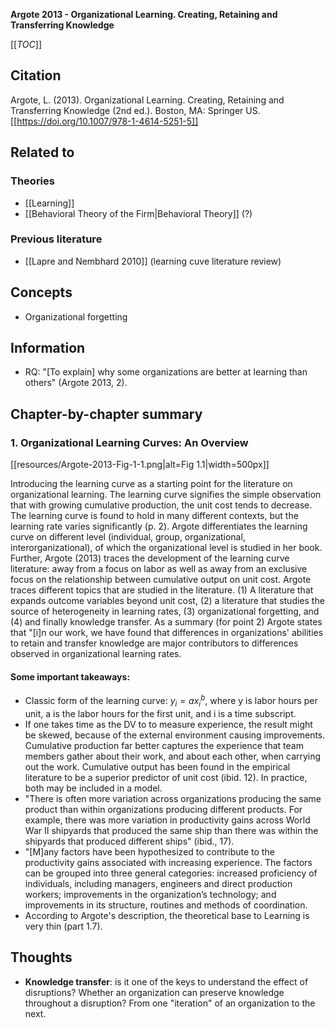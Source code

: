 **Argote 2013 - Organizational Learning. Creating, Retaining and Transferring Knowledge**

[[_TOC_]]

## Citation
Argote, L. (2013). Organizational Learning. Creating, Retaining and Transferring Knowledge (2nd ed.). Boston, MA: Springer US. [[https://doi.org/10.1007/978-1-4614-5251-5]]

## Related to

### Theories
* [[Learning]] 
* [[Behavioral Theory of the Firm|Behavioral Theory]] (?)

### Previous literature
* [[Lapre and Nembhard 2010]] (learning cuve literature review)

## Concepts
* Organizational forgetting

## Information
* RQ: "[To explain] why some organizations are better at learning than others" (Argote 2013, 2).

## Chapter-by-chapter summary

### 1. Organizational Learning Curves: An Overview

[[resources/Argote-2013-Fig-1-1.png|alt=Fig 1.1|width=500px]]

Introducing the learning curve as a starting point for the literature on organizational learning. The learning curve signifies the simple observation that with growing cumulative production, the unit cost tends to decrease. The learning curve is found to hold in many different contexts, but the learning rate varies significantly (p. 2). Argote differentiates the learning curve on different level (individual, group, organizational, interorganizational), of which the organizational level is studied in her book. Further, Argote (2013) traces the development of the learning curve literature: away from a focus on labor as well as away from an exclusive focus on the relationship between cumulative output on unit cost. Argote traces different topics that are studied in the literature. (1) A literature that expands outcome variables beyond unit cost, (2) a literature that studies the source of heterogeneity in learning rates, (3) organizational forgetting, and (4) and finally knowledge transfer. As a summary (for point 2) Argote states that "[i]n our work, we have found that differences in organizations' abilities to retain and transfer knowledge are major contributors to differences observed in organizational learning rates.

#### Some important takeaways:

* Classic form of the learning curve: $y_i = ax^b_i$, where y is labor hours per unit, a is the labor hours for the first unit, and i is a time subscript.
* If one takes time as the DV to to measure experience, the result might be skewed, because of the external environment causing improvements. Cumulative production far better captures the experience that team members gather about their work, and about each other, when carrying out the work. Cumulative output has been found in the empirical literature to be a superior predictor of unit cost (ibid. 12). In practice, both may be included in a model.
* "There is often more variation across organizations producing the same product than within organizations producing different products. For example, there was more variation in productivity gains across World War II shipyards that produced the same ship than there was within the shipyards that produced different ships" (ibid., 17).
* "[M]any factors have been hypothesized to contribute to the productivity gains associated with increasing experience. The factors can be grouped into three general categories: increased proficiency of individuals, including managers, engineers and direct production workers; improvements in the organization’s technology; and improvements in its structure, routines and methods of coordination.
* According to Argote's description, the theoretical base to Learning is very thin (part 1.7).

## Thoughts
* **Knowledge transfer**: is it one of the keys to understand the effect of disruptions? Whether an organization can preserve knowledge throughout a disruption? From one "iteration" of an organization to the next.